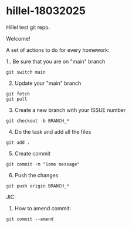 # hillel-18032025
Hillel test git repo.

Welcome!

A set of actions to do for every homework:

1.. Be sure that you are on "main" branch

```
git switch main
```

2. Update your "main" branch

```
git fetch
git pull
```

3. Create a new branch with your ISSUE number

```
git checkout -b BRANCH_*
```

4. Do the task and add all the files

```
git add .
```

5. Create commit

```
git commit -m "Some message"
```

6. Push the changes

```
git push origin BRANCH_*
```

JIC:

1. How to amend commit:

```
git commit --amend
```
